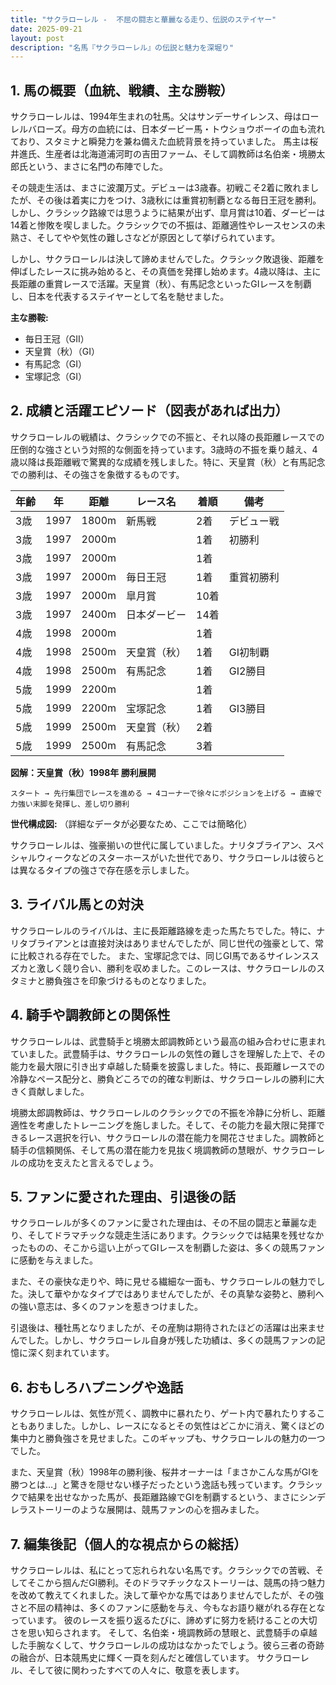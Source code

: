 ```yaml
---
title: "サクラローレル -  不屈の闘志と華麗なる走り、伝説のステイヤー"
date: 2025-09-21
layout: post
description: "名馬『サクラローレル』の伝説と魅力を深堀り"
---
```


## 1. 馬の概要（血統、戦績、主な勝鞍）

サクラローレルは、1994年生まれの牡馬。父はサンデーサイレンス、母はローレルバローズ。母方の血統には、日本ダービー馬・トウショウボーイの血も流れており、スタミナと瞬発力を兼ね備えた血統背景を持っていました。  馬主は桜井進氏、生産者は北海道浦河町の吉田ファーム、そして調教師は名伯楽・境勝太郎氏という、まさに名門の布陣でした。

その競走生活は、まさに波瀾万丈。デビューは3歳春。初戦こそ2着に敗れましたが、その後は着実に力をつけ、3歳秋には重賞初制覇となる毎日王冠を勝利。しかし、クラシック路線では思うように結果が出ず、皐月賞は10着、ダービーは14着と惨敗を喫しました。クラシックでの不振は、距離適性やレースセンスの未熟さ、そしてやや気性の難しさなどが原因として挙げられています。

しかし、サクラローレルは決して諦めませんでした。クラシック敗退後、距離を伸ばしたレースに挑み始めると、その真価を発揮し始めます。4歳以降は、主に長距離の重賞レースで活躍。天皇賞（秋）、有馬記念といったGIレースを制覇し、日本を代表するステイヤーとして名を馳せました。

**主な勝鞍:**

* 毎日王冠（GII）
* 天皇賞（秋）（GI）
* 有馬記念（GI）
* 宝塚記念（GI）


## 2. 成績と活躍エピソード（図表があれば出力）

サクラローレルの戦績は、クラシックでの不振と、それ以降の長距離レースでの圧倒的な強さという対照的な側面を持っています。3歳時の不振を乗り越え、4歳以降は長距離戦で驚異的な成績を残しました。特に、天皇賞（秋）と有馬記念での勝利は、その強さを象徴するものです。

| 年齢 | 年 | 距離 | レース名 | 着順 | 備考 |
|---|---|---|---|---|---|
| 3歳 | 1997 | 1800m | 新馬戦 | 2着 | デビュー戦 |
| 3歳 | 1997 | 2000m |  | 1着 | 初勝利 |
| 3歳 | 1997 | 2000m |  | 1着 |  |
| 3歳 | 1997 | 2000m |毎日王冠 | 1着 | 重賞初勝利 |
| 3歳 | 1997 | 2000m | 皐月賞 | 10着 |  |
| 3歳 | 1997 | 2400m | 日本ダービー | 14着 |  |
| 4歳 | 1998 | 2000m |  | 1着 |  |
| 4歳 | 1998 | 2500m | 天皇賞（秋） | 1着 | GI初制覇 |
| 4歳 | 1998 | 2500m | 有馬記念 | 1着 | GI2勝目 |
| 5歳 | 1999 | 2200m |  | 1着 |  |
| 5歳 | 1999 | 2200m |宝塚記念 | 1着 | GI3勝目 |
| 5歳 | 1999 | 2500m | 天皇賞（秋） | 2着 |  |
| 5歳 | 1999 | 2500m | 有馬記念 | 3着 |  |


**図解：天皇賞（秋）1998年 勝利展開**

```
スタート → 先行集団でレースを進める → 4コーナーで徐々にポジションを上げる → 直線で力強い末脚を発揮し、差し切り勝利
```

**世代構成図:**  （詳細なデータが必要なため、ここでは簡略化）

サクラローレルは、強豪揃いの世代に属していました。ナリタブライアン、スペシャルウィークなどのスターホースがいた世代であり、サクラローレルは彼らとは異なるタイプの強さで存在感を示しました。


## 3. ライバル馬との対決

サクラローレルのライバルは、主に長距離路線を走った馬たちでした。特に、ナリタブライアンとは直接対決はありませんでしたが、同じ世代の強豪として、常に比較される存在でした。  また、宝塚記念では、同じGI馬であるサイレンススズカと激しく競り合い、勝利を収めました。このレースは、サクラローレルのスタミナと勝負強さを印象づけるものとなりました。


## 4. 騎手や調教師との関係性

サクラローレルは、武豊騎手と境勝太郎調教師という最高の組み合わせに恵まれていました。武豊騎手は、サクラローレルの気性の難しさを理解した上で、その能力を最大限に引き出す卓越した騎乗を披露しました。特に、長距離レースでの冷静なペース配分と、勝負どころでの的確な判断は、サクラローレルの勝利に大きく貢献しました。

境勝太郎調教師は、サクラローレルのクラシックでの不振を冷静に分析し、距離適性を考慮したトレーニングを施しました。そして、その能力を最大限に発揮できるレース選択を行い、サクラローレルの潜在能力を開花させました。調教師と騎手の信頼関係、そして馬の潜在能力を見抜く境調教師の慧眼が、サクラローレルの成功を支えたと言えるでしょう。


## 5. ファンに愛された理由、引退後の話

サクラローレルが多くのファンに愛された理由は、その不屈の闘志と華麗な走り、そしてドラマチックな競走生活にあります。クラシックでは結果を残せなかったものの、そこから這い上がってGIレースを制覇した姿は、多くの競馬ファンに感動を与えました。

また、その豪快な走りや、時に見せる繊細な一面も、サクラローレルの魅力でした。決して華やかなタイプではありませんでしたが、その真摯な姿勢と、勝利への強い意志は、多くのファンを惹きつけました。

引退後は、種牡馬となりましたが、その産駒は期待されたほどの活躍は出来ませんでした。しかし、サクラローレル自身が残した功績は、多くの競馬ファンの記憶に深く刻まれています。


## 6. おもしろハプニングや逸話

サクラローレルは、気性が荒く、調教中に暴れたり、ゲート内で暴れたりすることもありました。しかし、レースになるとその気性はどこかに消え、驚くほどの集中力と勝負強さを見せました。このギャップも、サクラローレルの魅力の一つでした。

また、天皇賞（秋）1998年の勝利後、桜井オーナーは「まさかこんな馬がGIを勝つとは…」と驚きを隠せない様子だったという逸話も残っています。クラシックで結果を出せなかった馬が、長距離路線でGIを制覇するという、まさにシンデレラストーリーのような展開は、競馬ファンの心を掴みました。


## 7. 編集後記（個人的な視点からの総括）

サクラローレルは、私にとって忘れられない名馬です。クラシックでの苦戦、そしてそこから掴んだGI勝利。そのドラマチックなストーリーは、競馬の持つ魅力を改めて教えてくれました。決して華やかな馬ではありませんでしたが、その強さと不屈の精神は、多くのファンに感動を与え、今もなお語り継がれる存在となっています。  彼のレースを振り返るたびに、諦めずに努力を続けることの大切さを思い知らされます。  そして、名伯楽・境調教師の慧眼と、武豊騎手の卓越した手腕なくして、サクラローレルの成功はなかったでしょう。彼ら三者の奇跡の融合が、日本競馬史に輝く一頁を刻んだと確信しています。  サクラローレル、そして彼に関わったすべての人々に、敬意を表します。
